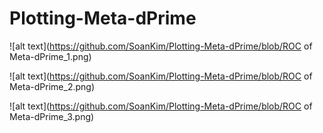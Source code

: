# Plotting-Meta-dPrime
![alt text](https://github.com/SoanKim/Plotting-Meta-dPrime/blob/ROC of Meta-dPrime_1.png)

![alt text](https://github.com/SoanKim/Plotting-Meta-dPrime/blob/ROC of Meta-dPrime_2.png)

![alt text](https://github.com/SoanKim/Plotting-Meta-dPrime/blob/ROC of Meta-dPrime_3.png)
